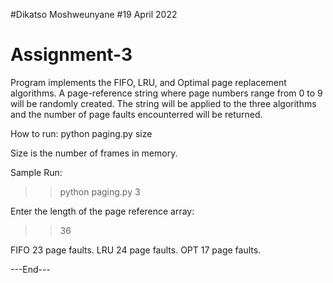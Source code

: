 #Dikatso Moshweunyane
#19 April 2022
# Assignment-3

Program implements the FIFO, LRU, and Optimal page replacement algorithms. A page-reference string where page numbers range
from 0 to 9 will be randomly created. The string will be applied to the three algorithms and the number of page faults encounterred will be returned.

How to run:
  python paging.py size
  
Size is the number of frames in memory.

Sample Run:

>> python paging.py 3

Enter the length of the page reference array:
>>36

FIFO 23 page faults.
LRU 24 page faults.
OPT 17 page faults.

---End---
